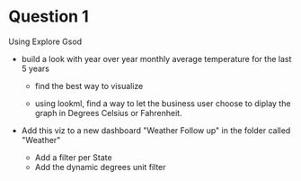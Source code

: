 # Question 1

Using Explore Gsod

* build a look with year over year monthly average temperature for the last 5 years
  * find the best way to visualize

  * using lookml, find a way to let the business user choose to diplay the graph in Degrees Celsius or Fahrenheit.

* Add this viz to a new dashboard "Weather Follow up" in the folder called "Weather"
  * Add a filter per State
  * Add the dynamic degrees unit filter
